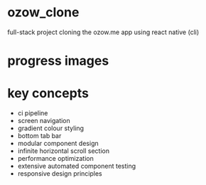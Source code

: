 # ozow_clone
full-stack project cloning the ozow.me app using react native (cli)

# progress images

# key concepts

- ci pipeline
- screen navigation
- gradient colour styling
- bottom tab bar
- modular component design
- infinite horizontal scroll section
- performance optimization
- extensive automated component testing
- responsive design principles
